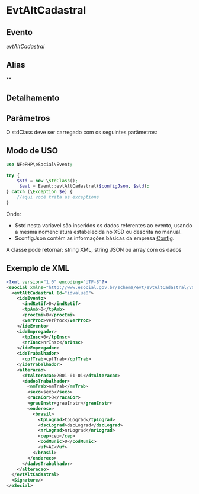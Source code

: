 # EvtAltCadastral

## Evento
 *evtAltCadastral*

## Alias
 **


## Detalhamento



## Parâmetros
O stdClass deve ser carregado com os seguintes parâmetros:



## Modo de USO

```php
use NFePHP\eSocial\Event;

try {
    $std = new \stdClass();
     $evt = Event::evtAltCadastral($configJson, $std);
} catch (\Exception $e) {
    //aqui você trata as exceptions
}
```

Onde:
- $std nesta variavel são inseridos os dados referentes ao evento, usando a mesma nomenclatura estabelecida no XSD ou descrita no manual.
- $configJson contêm as informações básicas da empresa [Config](Config.md).

A classe pode retornar: string XML, string JSON ou array com os dados


## Exemplo de XML

```xml
<?xml version="1.0" encoding="UTF-8"?>
<eSocial xmlns="http://www.esocial.gov.br/schema/evt/evtAltCadastral/v02_02_01" xmlns:xsi="http://www.w3.org/2001/XMLSchema-instance" xsi:schemaLocation="http://www.esocial.gov.br/schema/evt/evtAltCadastral/v02_02_01 ../schemes/evtAltCadastral.xsd ">
  <evtAltCadastral Id="idvalue0">
    <ideEvento>
      <indRetif>0</indRetif>
      <tpAmb>0</tpAmb>
      <procEmi>0</procEmi>
      <verProc>verProc</verProc>
    </ideEvento>
    <ideEmpregador>
      <tpInsc>0</tpInsc>
      <nrInsc>nrInsc</nrInsc>
    </ideEmpregador>
    <ideTrabalhador>
      <cpfTrab>cpfTrab</cpfTrab>
    </ideTrabalhador>
    <alteracao>
      <dtAlteracao>2001-01-01</dtAlteracao>
      <dadosTrabalhador>
        <nmTrab>nmTrab</nmTrab>
        <sexo>sexo</sexo>
        <racaCor>0</racaCor>
        <grauInstr>grauInstr</grauInstr>
        <endereco>
          <brasil>
            <tpLograd>tpLograd</tpLograd>
            <dscLograd>dscLograd</dscLograd>
            <nrLograd>nrLograd</nrLograd>
            <cep>cep</cep>
            <codMunic>0</codMunic>
            <uf>AC</uf>
          </brasil>
        </endereco>
      </dadosTrabalhador>
    </alteracao>
  </evtAltCadastral>
  <Signature/>
</eSocial>

```
